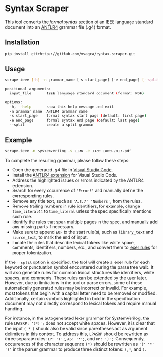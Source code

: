 # Syntax Scraper

This tool converts the *formal syntax* section of an IEEE language standard document into an [ANTLR4](https://www.antlr.org/) grammar file (.g4) format.

## Installation

```bash
pip install git+https://github.com/msagca/syntax-scraper.git
```

## Usage

```bash
scrape-ieee [-h] -n grammar_name [-s start_page] [-e end_page] [--split] input_file

positional arguments:
  input_file       IEEE language standard document (format: PDF)

options:
  -h, --help       show this help message and exit
  -n grammar_name  ANTLR4 grammar name
  -s start_page    formal syntax start page (default: first page)
  -e end_page      formal syntax end page (default: last page)
  --split          create a split grammar
```

## Example

```bash
scrape-ieee -n SystemVerilog -s 1136 -e 1180 1800-2017.pdf
```

To complete the resulting grammar, please follow these steps:
- Open the generated *.g4* file in [Visual Studio Code](https://code.visualstudio.com/).
- Install the [ANTLR4 extension](https://marketplace.visualstudio.com/items?itemName=mike-lischke.vscode-antlr4) for Visual Studio Code.
- Address the highlighted issues or errors indicated by the ANTLR4 extension.
- Search for every occurrence of `'Error!'` and manually define the corresponding rules.
- Remove any title text, such as `'A.8.7' 'Numbers'`, from the rules.
- Remove trailing numbers in rule identifiers, for example, change `time_literal44` to `time_literal` unless the spec specifically mentions such rule.
- Identify the rules that span multiple pages in the spec, and manually add any missing parts if necessary.
- Make sure to append `EOF` to the start rule(s), such as `library_text` and `source_text`, to mark the end of input.
- Locate the rules that describe lexical tokens like white space, comments, identifiers, numbers, etc., and convert them to [lexer rules](https://github.com/antlr/antlr4/blob/master/doc/lexer-rules.md) for proper tokenization.

If the `--split` option is specified, the tool will create a lexer rule for each keyword or punctuation symbol encountered during the parse tree walk. It will also generate rules for common lexical structures like identifiers, white spaces, and comments. These rules can be extended by the user later. However, due to limitations in the tool or parse errors, some of these automatically generated rules may be incorrect or invalid. For example, most tokens that begin with a capital letter need to be removed or modified. Additionally, certain symbols highlighted in bold in the specification document may not directly correspond to lexical tokens and require manual handling.

For instance, in the autogenerated lexer grammar for SystemVerilog, the rule `LPASRP: '(*)';` does not accept white spaces. However, it is clear that the input `( * )` should also be valid since parentheses act as argument delimiters in this context. To address this, `LPASRP` should be rewritten as three separate rules: `LP: '(';`, `AS: '*';`, and `RP: ')';`. Consequently, occurrences of the character sequence `(*)` should be rewritten as `'(' '*' ')'` in the parser grammar to produce three distinct tokens: `(`, `*`, and `)`.
